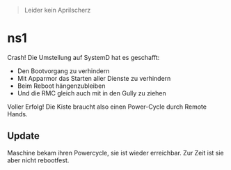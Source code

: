 > Leider kein Aprilscherz

# ns1

Crash!  Die Umstellung auf SystemD hat es geschafft:

- Den Bootvorgang zu verhindern
- Mit Apparmor das Starten aller Dienste zu verhindern
- Beim Reboot hängenzubleiben
- Und die RMC gleich auch mit in den Gully zu ziehen

Voller Erfolg!  Die Kiste braucht also einen Power-Cycle durch Remote Hands.

## Update

Maschine bekam ihren Powercycle, sie ist wieder erreichbar.  Zur Zeit ist sie aber nicht rebootfest.
